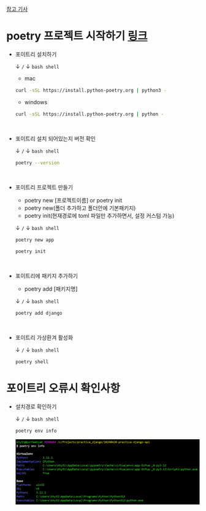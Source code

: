 [참고 기사](https://velog.io/@qlgks1/python-poetry-%EC%84%A4%EC%B9%98%EB%B6%80%ED%84%B0-project-initializing-%ED%99%9C%EC%9A%A9%ED%95%98%EA%B8%B0)  


# poetry 프로젝트 시작하기 [링크](https://python-poetry.org/docs/basic-usage/)  

- 포이트리 설치하기  
  
  &darr; `/` &darr; `bash shell`
  
  - mac  
  ```bash
  curl -sSL https://install.python-poetry.org | python3 -
  ```

  - windows  
  ```bash
  curl -sSL https://install.python-poetry.org | python -
  ```

<br>

- 포이트리 설치 되어있는지 버전 확인  

  &darr; `/` &darr; `bash shell`

  ```bash
  poetry --version
  ```

  <br>

- 포이트리 프로젝트 만들기  
  - poetry new [프로젝트이름] or poetry init  
  - poetry new(폴더 추가하고 폴더안에 기본패키지)  
  - poetry init(현재경로에 toml 파일만 추가하면서, 설정 커스텀 가능)  

  &darr; `/` &darr; `bash shell`
  ```bash
  poetry new app
  ```
  ```bash
  poetry init
  ```

<br>

- 포이트리에 패키지 추가하기  
  - poetry add [패키지명]  

  &darr; `/` &darr; `bash shell`
  ```bash
  poetry add django
  ```

<br>

- 포이트리 가상환겨 활성화  

  &darr; `/` &darr; `bash shell`
  ```bash
  poetry shell
  ```

# 포이트리 오류시 확인사항

- 설치경로 확인하기  
  
  &darr; `/` &darr; `bash shell`
  ```bash
  poetry env info
  ```

  ![alt text](images/markdown-image.png)  


<br>
